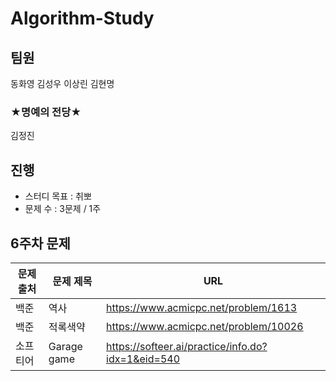# Algorithm-Study

## 팀원
동화영 김성우 이상린 김현명

### ★명예의 전당★

김정진

## 진행    

- 스터디 목표 : 취뽀
- 문제 수 : 3문제 / 1주

## 6주차 문제

|문제 출처|문제 제목|URL|
|---|---|---|
|백준|역사|https://www.acmicpc.net/problem/1613|
|백준|적록색약|https://www.acmicpc.net/problem/10026|
|소프티어|Garage game|https://softeer.ai/practice/info.do?idx=1&eid=540|
